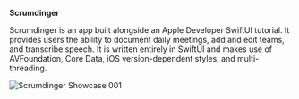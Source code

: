 <b> Scrumdinger </b>

Scrumdinger is an app built alongside an Apple Developer SwiftUI tutorial. It provides users the ability to document daily meetings, add and edit teams, and transcribe speech. It is written entirely in SwiftUI and makes use of AVFoundation, Core Data, iOS version-dependent styles, and multi-threading.

![Scrumdinger Showcase 001](https://user-images.githubusercontent.com/110639779/211908913-46da9406-04fb-44b1-b39f-a10da430a4e6.jpeg)
